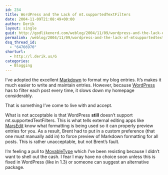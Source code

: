 ```yaml
---
id: 234
title: WordPress and the Lack of mt.supportedTextFilters
date: 2004-11-09T21:08:49+00:00
author: Derik
layout: single
guid: http://godlikenerd.com/weblog/2004/11/09/wordpress-and-the-lack-of-mtsupportedtextfilters/
permalink: /weblog/2004/11/09/wordpress-and-the-lack-of-mtsupportedtextfilters/
dsq_thread_id:
  - "64766970"
shorturl:
  - http://l.derik.us/G
categories:
  - Blogging
---
```

I&#8217;ve adopted the excellent [Markdown](http://daringfireball.net/projects/markdown/) to format my blog entries. It&#8217;s makes it much easier to write and maintain entries. However, because [WordPress](http://wordpress.org) has to filter each post every time, it slows down my homepage considerably.

That is something I&#8217;ve come to live with and accept.

What is not acceptable is that WordPress **still** doesn&#8217;t support mt.supportedTextFilters. This is what tells external editing apps like [MarsEdit](http://ranchero.com/marsedit/) know what formatting is being used so it can properly preview entries for you. As a result, Brent had to put in a custom preference (that one must manually add in) to force preview of Markdown formatting for all posts. This is rather unacceptable, but not Brent&#8217;s fault.

I&#8217;m feeling a pull to [MovableType](http://www.movabletype.org/) which I&#8217;ve been resisting because I didn&#8217;t want to shell out the cash. I fear I may have no choice soon unless this is fixed in WordPress (like in 1.3) or someone can suggest an alternative package.
